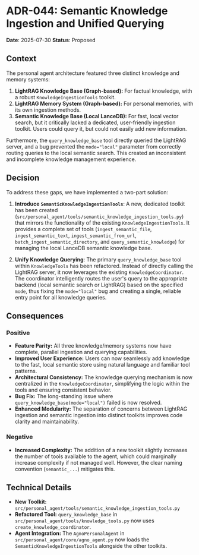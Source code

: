# ADR-044: Semantic Knowledge Ingestion and Unified Querying

**Date**: 2025-07-30
**Status**: Proposed

## Context

The personal agent architecture featured three distinct knowledge and memory systems:

1.  **LightRAG Knowledge Base (Graph-based):** For factual knowledge, with a robust `KnowledgeIngestionTools` toolkit.
2.  **LightRAG Memory System (Graph-based):** For personal memories, with its own ingestion methods.
3.  **Semantic Knowledge Base (Local LanceDB):** For fast, local vector search, but it critically lacked a dedicated, user-friendly ingestion toolkit. Users could query it, but could not easily add new information.

Furthermore, the `query_knowledge_base` tool directly queried the LightRAG server, and a bug prevented the `mode="local"` parameter from correctly routing queries to the local semantic search. This created an inconsistent and incomplete knowledge management experience.

## Decision

To address these gaps, we have implemented a two-part solution:

1.  **Introduce `SemanticKnowledgeIngestionTools`**: A new, dedicated toolkit has been created (`src/personal_agent/tools/semantic_knowledge_ingestion_tools.py`) that mirrors the functionality of the existing `KnowledgeIngestionTools`. It provides a complete set of tools (`ingest_semantic_file`, `ingest_semantic_text`, `ingest_semantic_from_url`, `batch_ingest_semantic_directory`, and `query_semantic_knowledge`) for managing the local LanceDB semantic knowledge base.

2.  **Unify Knowledge Querying**: The primary `query_knowledge_base` tool within `KnowledgeTools` has been refactored. Instead of directly calling the LightRAG server, it now leverages the existing `KnowledgeCoordinator`. The coordinator intelligently routes the user's query to the appropriate backend (local semantic search or LightRAG) based on the specified `mode`, thus fixing the `mode="local"` bug and creating a single, reliable entry point for all knowledge queries.

## Consequences

### Positive

*   **Feature Parity:** All three knowledge/memory systems now have complete, parallel ingestion and querying capabilities.
*   **Improved User Experience:** Users can now seamlessly add knowledge to the fast, local semantic store using natural language and familiar tool patterns.
*   **Architectural Consistency:** The knowledge querying mechanism is now centralized in the `KnowledgeCoordinator`, simplifying the logic within the tools and ensuring consistent behavior.
*   **Bug Fix:** The long-standing issue where `query_knowledge_base(mode="local")` failed is now resolved.
*   **Enhanced Modularity:** The separation of concerns between LightRAG ingestion and semantic ingestion into distinct toolkits improves code clarity and maintainability.

### Negative

*   **Increased Complexity:** The addition of a new toolkit slightly increases the number of tools available to the agent, which could marginally increase complexity if not managed well. However, the clear naming convention (`semantic_...`) mitigates this.

## Technical Details

*   **New Toolkit:** `src/personal_agent/tools/semantic_knowledge_ingestion_tools.py`
*   **Refactored Tool:** `query_knowledge_base` in `src/personal_agent/tools/knowledge_tools.py` now uses `create_knowledge_coordinator`.
*   **Agent Integration:** The `AgnoPersonalAgent` in `src/personal_agent/core/agno_agent.py` now loads the `SemanticKnowledgeIngestionTools` alongside the other toolkits.
